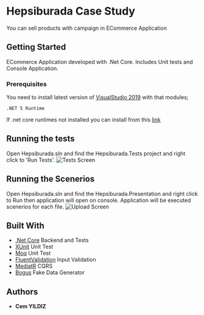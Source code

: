 # Hepsiburada Case Study

You can sell products with campaign in ECommerce Application

## Getting Started

ECommerce Application developed with .Net Core. Includes Unit tests and Console Application.

### Prerequisites

You need to install latest version of [VisualStudio 2019](https://visualstudio.microsoft.com/tr/downloads/) with that modules;
```
.NET 5 Runtime
```
If .net core runtimes not installed you can install from this [link](https://dotnet.microsoft.com/download)

## Running the tests

Open Hepsiburada.sln and find the Hepsiburada.Tests project and right click to 'Run Tests'.
![Tests Screen](https://i.hizliresim.com/DypbeV.png)

## Running the Scenerios

Open Hepsiburada.sln and find the Hepsiburada.Presentation and right click to Run then application will open on console.
Application will be executed scenerios for each file.
![Upload Screen](https://i.hizliresim.com/2wpBj3.png)

## Built With

* [.Net Core](https://docs.microsoft.com/tr-tr/dotnet/core/) Backend and Tests
* [XUnit](https://xunit.net/#packages) Unit Test
* [Moq](https://github.com/Moq/moq4/wiki/Quickstart) Unit Test
* [FluentValidation](https://fluentvalidation.net/aspnet) Input Validation
* [MediatR](https://github.com/jbogard/MediatR) CQRS
* [Bogus](https://github.com/bchavez/Bogus) Fake Data Generator

## Authors

* **Cem YILDIZ**
